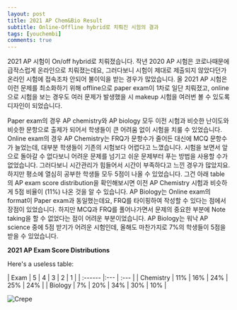 ```yaml
---
layout: post
title: 2021 AP Chem&Bio Result 
subtitle: Online-Offline hybrid로 치뤄진 시험의 결과 
tags: [youchembi]
comments: true
---
```


2021 AP 시험이 On/off hybrid로 치뤄졌습니다. 
작년 2020 AP 시험은 코로나때문에 급작스럽게 온라인으로 치뤄졌는데요, 그러다보니 시험이 제대로 제출되지 않았다던가 온라인 시험에 접속조차 안되어 불이익을 받는 경우가 많았습니다. 
올 2021 AP 시험은 이런 문제를 최소화하기 위해 offline으로 paper exam이 1차로 일단 치뤄졌고, online으로 시험을 보는 경우도 여러 문제가 발생했을 시 makeup 시험을 여러번 볼 수 있도록 디자인이 되었습니다. 

Paper exam의 경우 AP chemistry와 AP biology 모두 이전 시험과 비슷한 난이도와 비슷한 문항으로 출제가 되어서 학생들이 큰 어려움 없이 시험을 치룰 수 있었습니다.
Online exam의 경우 AP Chemistry는 FRQ가 문항수가 줄어든 대신에 MCQ 문항수가 늘었는데, 대부분 학생들이 기존의 시험보다 어렵다고 느꼈습니다. 시험을 보면서 앞으로 돌아갈 수 없다보니 어려운 문제를 넘기고 쉬운 문제부터 푸는 방법을 사용할 수가 없었습니다. 그러다보니 시간관리가 힘들어서 시간이 부족하다고 느낀 경우가 많았지요. 하지만 평소에 열심히 공부한 학생들 모두 5점이 나올 수 있었습니다. 그건 아래 table의 AP exam score distribution을 확인해보시면 이전 AP Chemistry 시험과 비슷하게 5점 비율이 (11%) 나온 것을 알 수 있습니다.
AP Biology는 Online exam의 format이 Paper exam과 동일했는데요, FRQ를 타이핑하여 작성할 수 있다는 점에서 장점이 있었습니다. 하지만 MCQ과 FRQ를 풀어나가면서 문제의 중요한 부분에 Note taking을 할 수 없었다는 점이 어려운 부분이었습니다. AP Biology는 워낙 AP science 중에 5점 받기가 어려운 시험인데, 올해도 마찬가지로 7%의 학생들이 5점을 받을 수 있었습니다.


**2021 AP Exam Score Distributions**


Here's a useless table:

| Exam | 5 | 4 | 3 | 2 | 1 |
| :------ |:--- | :--- |
| Chemistry | 11% | 16% | 24% | 25% | 24% |
| Biology | 7% | 20% | 34% | 30% | 10% |




![Crepe](https://www.google.com/url?sa=i&url=https%3A%2F%2Fwww.adriandingleschemistrypages.com%2Fap%2Fupdated-ced-may-2019-emerging-thoughts%2F&psig=AOvVaw1M05BB-GZqifAuusfsWkVT&ust=1629897427035000&source=images&cd=vfe&ved=0CAsQjRxqFwoTCMi83JzfyfICFQAAAAAdAAAAABAD)





